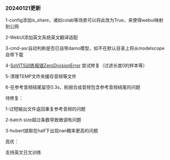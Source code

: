 ### 20240121更新

1-config添加is_share，诸如colab等场景可以将此改为True，来使得webui映射到公网

2-WebUI添加英文系统英文翻译适配

3-cmd-asr自动判断是否已自带damo模型，如不在默认目录上将从modelscope自带下载

4-[SoVITS训练报错ZeroDivisionError](https://github.com/RVC-Boss/GPT-SoVITS/issues/79) 尝试修复（过滤长度0的样本等）

5-清理TEMP文件夹缓存音频等文件

6-在参考音频结尾留空0.3s，削弱合成音频包含参考音频结尾的问题

待修复：

1-过短输出文件返回重复参考音频的问题

2-batch size超过条数导致微调有问题

3-hubert提取在half下出现nan概率更高的问题

高优：

支持英文日文训练
